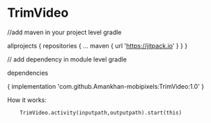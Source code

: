 # TrimVideo
//add maven in your project level gradle

allprojects {
	repositories {
		...
		maven { url 'https://jitpack.io' }
	}
}

// add dependency in module level gradle

dependencies

{
         implementation 'com.github.Amankhan-mobipixels:TrimVideo:1.0'
}

How it works:

        TrimVideo.activity(inputpath,outputpath).start(this)

